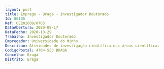 ```yaml
--- 
layout: post
title: Emprego - Braga - Investigador Doutorado
Id: 80135
Ref: OE202009/0703
DataAbertura: 2020-09-17
DataFecho: 2020-10-29
Trabalho: Investigador Doutorado
Empregador: Universidade do Minho
Descricao: Atividades de investigação científica nas áreas científicas de Economia e Finanças, no âmbito do Núcleo de Investigação em Políticas Económicas e Empresariais, Ref.ªUIDP 03182 2020, financiado através de fundos nacionais inscritos no orçamento da FCT e, quando aplicável, cofinanciado por fundos comunitários, com vista a desenvolver atividades de investigação científica nas áreas de Economia e Finanças.
CodigoPostal: 4704-553 BRAGA
Concelho: Braga
Distrito: Braga
--- 
```

